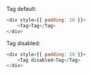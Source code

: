 
Tag default:
```js
<div style={{ padding: 20 }}>
    <Tag>Tag</Tag>
</div>
```

Tag disabled: 
```js
<div style={{ padding: 20 }}>
    <Tag disabled>Tag</Tag>
</div>
```
